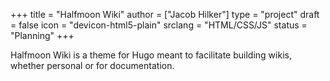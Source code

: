 +++
title = "Halfmoon Wiki"
author = ["Jacob Hilker"]
type = "project"
draft = false
icon = "devicon-html5-plain"
srclang = "HTML/CSS/JS"
status = "Planning"
+++

Halfmoon Wiki is a theme for Hugo meant to facilitate building wikis, whether personal or for documentation.